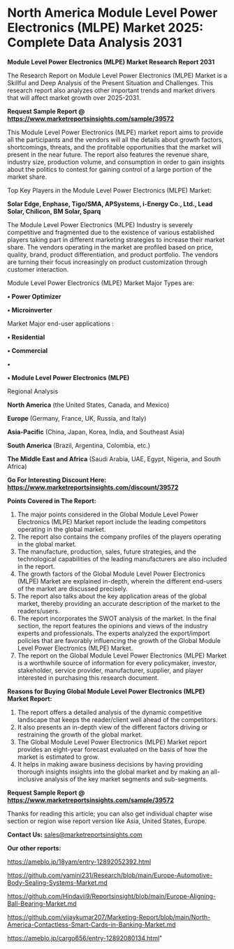 # North America Module Level Power Electronics (MLPE) Market 2025: Complete Data Analysis 2031

<strong>Module Level Power Electronics (MLPE) Market Research Report 2031</strong>

The Research Report on Module Level Power Electronics (MLPE) Market is a Skillful and Deep Analysis of the Present Situation and Challenges. This research report also analyzes other important trends and market drivers that will affect market growth over 2025-2031.

<strong>Request Sample Report @ <a href=https://www.marketreportsinsights.com/sample/39572>https://www.marketreportsinsights.com/sample/39572</a></strong>

This Module Level Power Electronics (MLPE) market report aims to provide all the participants and the vendors will all the details about growth factors, shortcomings, threats, and the profitable opportunities that the market will present in the near future. The report also features the revenue share, industry size, production volume, and consumption in order to gain insights about the politics to contest for gaining control of a large portion of the market share.

Top Key Players in the Module Level Power Electronics (MLPE) Market:

<strong>Solar Edge, Enphase, Tigo/SMA, APSystems, i-Energy Co., Ltd., Lead Solar, Chilicon, BM Solar, Sparq</strong>

The Module Level Power Electronics (MLPE) Industry is severely competitive and fragmented due to the existence of various established players taking part in different marketing strategies to increase their market share. The vendors operating in the market are profiled based on price, quality, brand, product differentiation, and product portfolio. The vendors are turning their focus increasingly on product customization through customer interaction.

Module Level Power Electronics (MLPE) Market Major Types are:

<strong>•  Power Optimizer

•  Microinverter</strong>

Market Major end-user applications :

<strong>•  Residential

•  Commercial

•  

•  Module Level Power Electronics (MLPE)</strong>

Regional Analysis

</u><strong><b>North America</b></strong> (the United States, Canada, and Mexico)

<strong><b>Europe </b></strong>(Germany, France, UK, Russia, and Italy)

<strong><b>Asia-Pacific</b></strong> (China, Japan, Korea, India, and Southeast Asia)

<strong><b>South America</b></strong> (Brazil, Argentina, Colombia, etc.)

<strong><b>The Middle East and Africa</b></strong> (Saudi Arabia, UAE, Egypt, Nigeria, and South Africa)

<strong>Go For Interesting Discount Here: <a href=https://www.marketreportsinsights.com/discount/39572>https://www.marketreportsinsights.com/discount/39572</a></strong>

<strong>Points Covered in The Report:</strong>
<ol>
  <li>The major points considered in the Global Module Level Power Electronics (MLPE) Market report include the leading competitors operating in the global market.</li>
  <li>The report also contains the company profiles of the players operating in the global market.</li>
  <li>The manufacture, production, sales, future strategies, and the technological capabilities of the leading manufacturers are also included in the report.</li>
  <li>The growth factors of the Global Module Level Power Electronics (MLPE) Market are explained in-depth, wherein the different end-users of the market are discussed precisely.</li>
  <li>The report also talks about the key application areas of the global market, thereby providing an accurate description of the market to the readers/users.</li>
  <li>The report incorporates the SWOT analysis of the market. In the final section, the report features the opinions and views of the industry experts and professionals. The experts analyzed the export/import policies that are favorably influencing the growth of the Global Module Level Power Electronics (MLPE) Market.</li>
  <li>The report on the Global Module Level Power Electronics (MLPE) Market is a worthwhile source of information for every policymaker, investor, stakeholder, service provider, manufacturer, supplier, and player interested in purchasing this research document.</li>
</ol>
<strong>Reasons for Buying Global Module Level Power Electronics (MLPE) Market Report:</strong>

<ol>
  <li>The report offers a detailed analysis of the dynamic competitive landscape that keeps the reader/client well ahead of the competitors.</li>
  <li>It also presents an in-depth view of the different factors driving or restraining the growth of the global market.</li>
  <li>The Global Module Level Power Electronics (MLPE) Market report provides an eight-year forecast evaluated on the basis of how the market is estimated to grow.</li>
  <li>It helps in making aware business decisions by having providing thorough insights insights into the global market and by making an all-inclusive analysis of the key market segments and sub-segments.</li>
</ol>
<strong>Request Sample Report @ <a href=https://www.marketreportsinsights.com/sample/39572>https://www.marketreportsinsights.com/sample/39572</a></strong>


Thanks for reading this article; you can also get individual chapter wise section or region wise report version like Asia, United States, Europe.

<strong>Contact Us:</strong>
sales@marketreportsinsights.com

<strong>Our other reports:</strong>

<a href=https://ameblo.jp/18yam/entry-12892052392.html>https://ameblo.jp/18yam/entry-12892052392.html</a>

<a href=https://github.com/yamini231/Research/blob/main/Europe-Automotive-Body-Sealing-Systems-Market.md>https://github.com/yamini231/Research/blob/main/Europe-Automotive-Body-Sealing-Systems-Market.md</a>

<a href=https://github.com/Hindavii9/Reportsinsight/blob/main/Europe-Aligning-Ball-Bearing-Market.md>https://github.com/Hindavii9/Reportsinsight/blob/main/Europe-Aligning-Ball-Bearing-Market.md</a>

<a href=https://github.com/vijaykumar207/Marketing-Report/blob/main/North-America-Contactless-Smart-Cards-in-Banking-Market.md>https://github.com/vijaykumar207/Marketing-Report/blob/main/North-America-Contactless-Smart-Cards-in-Banking-Market.md</a>

<a href=https://ameblo.jp/cargo656/entry-12892080134.html>https://ameblo.jp/cargo656/entry-12892080134.html</a>"

